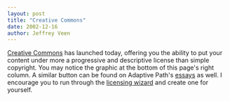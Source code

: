 ```yaml
--- 
layout: post
title: "Creative Commons"
date: 2002-12-16
author: Jeffrey Veen
---
```

<a title="Creative Commons" href="http://creativecommons.org/">Creative Commons</a> has launched today, offering you the ability to put your content under more a progressive and descriptive license than simple copyright. You may notice the graphic at the bottom of this page's right column. A similar button can be found on Adaptive Path's <a href="http://adaptivepath.com/publications/essays/archives.php">essays</a> as well. I encourage you to run through the <a href="http://creativecommons.org/license/">licensing wizard</a> and create one for yourself.


&#8203;